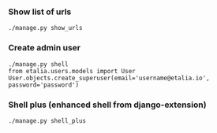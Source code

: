 ### Show list of urls

    ./manage.py show_urls


### Create admin user

    ./manage.py shell
    from etalia.users.models import User
    User.objects.create_superuser(email='username@etalia.io', password='password')

### Shell plus (enhanced shell from django-extension)

    ./manage.py shell_plus 